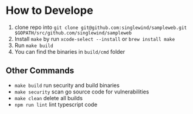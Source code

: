# How to Develope

1. clone repo into `git clone git@github.com:singlewind/sampleweb.git $GOPATH/src/github.com/singlewind/sampleweb`
2. Install `make` by run `xcode-select --install` or `brew install make`
3. Run `make build`
4. You can find the binaries in `build/cmd` folder

## Other Commands
- `make build` run security and build binaries 
- `make security` scan go source code for vulnerabilities
- `make clean` delete all builds
- `npm run lint` lint typescript code